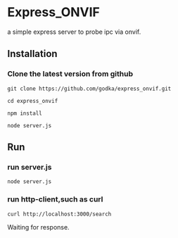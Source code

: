 # Express_ONVIF

a simple express server to probe ipc via onvif.

## Installation


### Clone the latest version from github
`git clone https://github.com/godka/express_onvif.git`

`cd express_onvif`

`npm install`

`node server.js`

## Run
### run server.js
`node server.js`
### run http-client,such as curl
`curl http://localhost:3000/search`

Waiting for response.